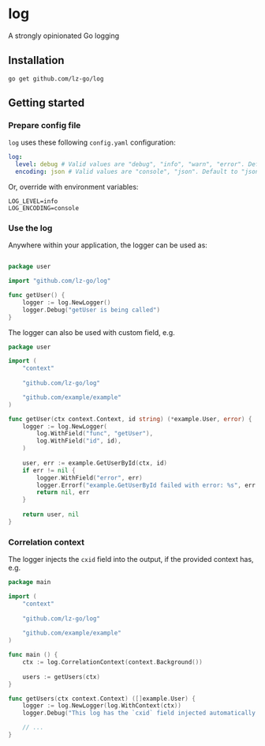 # log

A strongly opinionated Go logging

## Installation

```shell
go get github.com/lz-go/log
```

## Getting started

### Prepare config file

`log` uses these following `config.yaml` configuration:

```yaml
log:
  level: debug # Valid values are "debug", "info", "warn", "error". Default to "debug".
  encoding: json # Valid values are "console", "json". Default to "json".
```

Or, override with environment variables:

```text
LOG_LEVEL=info
LOG_ENCODING=console
```

### Use the log

Anywhere within your application, the logger can be used as:

```go

package user

import "github.com/lz-go/log"

func getUser() {
	logger := log.NewLogger()
	logger.Debug("getUser is being called")
}
```

The logger can also be used with custom field, e.g.

```go
package user

import (
	"context"
	
	"github.com/lz-go/log"

	"github.com/example/example"
)

func getUser(ctx context.Context, id string) (*example.User, error) {
	logger := log.NewLogger(
		log.WithField("func", "getUser"),
		log.WithField("id", id),
    )
	
	user, err := example.GetUserById(ctx, id)
	if err != nil {
		logger.WithField("error", err)
		logger.Errorf("example.GetUserById failed with error: %s", err.Error())
		return nil, err
    }
	
	return user, nil
}
```

### Correlation context

The logger injects the `cxid` field into the output, if the provided context has, e.g.

```go
package main

import (
	"context"
	
	"github.com/lz-go/log"
	
	"github.com/example/example"
)

func main () {
	ctx := log.CorrelationContext(context.Background())
	
	users := getUsers(ctx)
}

func getUsers(ctx context.Context) ([]example.User) {
	logger := log.NewLogger(log.WithContext(ctx))
	logger.Debug("This log has the `cxid` field injected automatically.")

	// ...
}
```
